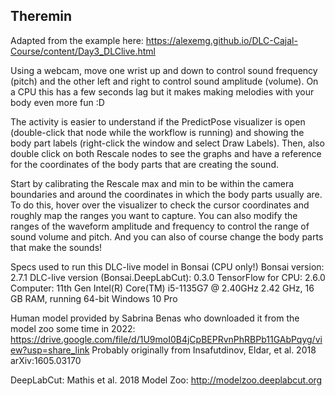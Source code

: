 ## Theremin

Adapted from the example here: https://alexemg.github.io/DLC-Cajal-Course/content/Day3_DLClive.html

Using a webcam, move one wrist up and down to control sound frequency (pitch) and the other left and right to control sound amplitude (volume).
On a CPU this has a few seconds lag but it makes making melodies with your body even more fun :D

The activity is easier to understand if the PredictPose visualizer is open (double-click that node while the workflow is running) and showing the body part labels (right-click the window and select Draw Labels). Then, also double click on both Rescale nodes to see the graphs and have a reference for the coordinates of the body parts that are creating the sound.

Start by calibrating the Rescale max and min to be within the camera boundaries and around the coordinates in which the body parts usually are. To do this, hover over the visualizer to check the cursor coordinates and roughly map the ranges you want to capture. You can also modify the ranges of the waveform amplitude and frequency to control the range of sound volume and pitch. And you can also of course change the body parts that make the sounds!

Specs used to run this DLC-live model in Bonsai (CPU only!)
Bonsai version: 2.7.1
DLC-live version (Bonsai.DeepLabCut): 0.3.0
TensorFlow for CPU: 2.6.0
Computer: 11th Gen Intel(R) Core(TM) i5-1135G7 @ 2.40GHz   2.42 GHz, 16 GB RAM, running 64-bit Windows 10 Pro

Human model provided by Sabrina Benas who downloaded it from the model zoo some time in 2022:
https://drive.google.com/file/d/1U9moI0B4jCpBEPRvnPhRBPb11GAbPqyg/view?usp=share_link
Probably originally from Insafutdinov, Eldar, et al. 2018	arXiv:1605.03170 

DeepLabCut: Mathis et al. 2018
Model Zoo: http://modelzoo.deeplabcut.org
